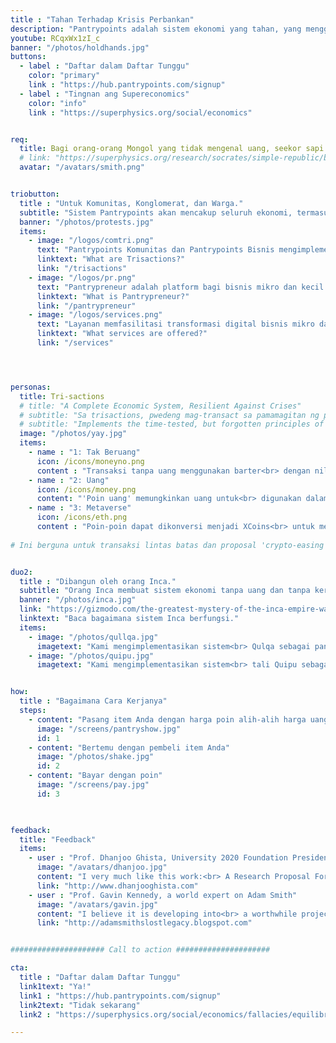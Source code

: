 ```yaml
---
title : "Tahan Terhadap Krisis Perbankan"
description: "Pantrypoints adalah sistem ekonomi yang tahan, yang menggunakan poin bilateral melalui pertemuan untuk menghentikan inflasi dan memungkinkan penyerapan tenaga kerja penuh, terlepas dari kondisi ekonomi"
youtube: RCqxWx1zI_c
banner: "/photos/holdhands.jpg"
buttons:
  - label : "Daftar dalam Daftar Tunggu"
    color: "primary"
    link : "https://hub.pantrypoints.com/signup"
  - label : "Tingnan ang Supereconomics"
    color: "info"
    link : "https://superphysics.org/social/economics"


req:
  title: Bagi orang-orang Mongol yang tidak mengenal uang, seekor sapi adalah ukuran nilai. Kekayaan bagi mereka diukur dalam jumlah sapi, sama seperti bagi orang Spanyol kekayaan diukur dalam jumlah emas dan perak. Konsep Mongol lebih benar. (Adam Smith)
  # link: "https://superphysics.org/research/socrates/simple-republic/book-3/chapter-3"
  avatar: "/avatars/smith.png"


triobutton:
  title : "Untuk Komunitas, Konglomerat, dan Warga."
  subtitle: "Sistem Pantrypoints akan mencakup seluruh ekonomi, termasuk perdagangan dunia dan perpajakan"
  banner: "/photos/protests.jpg"
  items:
    - image: "/logos/comtri.png"
      text: "Pantrypoints Komunitas dan Pantrypoints Bisnis mengimplementasikan Trisaksi melalui Pantrypoints City"
      linktext: "What are Trisactions?"
      link: "/trisactions"
    - image: "/logos/pr.png"
      text: "Pantrypreneur adalah platform bagi bisnis mikro dan kecil untuk beradaptasi dengan Trisaksi. Bayangkan itu sebagai sistem ERP mikro-kecil."
      linktext: "What is Pantrypreneur?"
      link: "/pantrypreneur"
    - image: "/logos/services.png"
      text: "Layanan memfasilitasi transformasi digital bisnis mikro dan kecil dengan biaya rendah, membawanya ke dalam sistem Pantrypoints dan Pantrypreneur."
      linktext: "What services are offered?"
      link: "/services"




personas: 
  title: Tri-sactions
  # title: "A Complete Economic System, Resilient Against Crises"
  # subtitle: "Sa trisactions, pwedeng mag-transact sa pamamagitan ng pera, barter, at cryptocurrencies para mapalaya ang ekonomiya."
  # subtitle: "Implements the time-tested, but forgotten principles of Classical Economics, from Socrates to Adam Smith, instead of Neoclassical Economics from Marshall to Keynes"
  image: "/photos/yay.jpg"
  items:
    - name : "1: Tak Beruang"
      icon: /icons/moneyno.png
      content : "Transaksi tanpa uang menggunakan barter<br> dengan nilai yang disimpan dalam bentuk poin<br> yang diikat pada biji-bijian.<br> Ini mengimplementasikan penilaian berbasis<br> biji-bijian yang disebutkan dalam<br> The Wealth of Nations oleh Adam Smith."
    - name : "2: Uang"
      icon: /icons/money.png    
      content: "'Poin uang' memungkinkan uang untuk<br> digunakan dalam transaksi tanpa uang melalui<br> aplikasi perbankan tunai atau non-tunai dalam<br> ekonomi fiat."
    - name : "3: Metaverse"
      icon: /icons/eth.png    
      content : "Poin-poin dapat dikonversi menjadi XCoins<br> untuk memungkinkan transaksi yang diatur dari<br> Metaverse melalui Ethereum."
      
# Ini berguna untuk transaksi lintas batas dan proposal 'crypto-easing' kami (alternatif kami untuk pelonggaran kuantitatif).


duo2:
  title : "Dibangun oleh orang Inca."
  subtitle: "Orang Inca membuat sistem ekonomi tanpa uang dan tanpa kertas dalam skala besar yang menggunakan gudang lokal untuk menyimpan sumber daya, dan tali untuk mencatat data. Orang Spanyol menghancurkannya dan menggantinya dengan sistem berbasis uang yang rentan terhadap krisis saat ini."
  banner: "/photos/inca.jpg"
  link: "https://gizmodo.com/the-greatest-mystery-of-the-inca-empire-was-its-strange-5872764"
  linktext: "Baca bagaimana sistem Inca berfungsi."
  items:
    - image: "/photos/qullqa.jpg"
      imagetext: "Kami mengimplementasikan sistem<br> Qulqa sebagai pantries."
    - image: "/photos/quipu.jpg"
      imagetext: "Kami mengimplementasikan sistem<br> tali Quipu sebagai poin, sehingga<br> Pantrypoints."


how:
  title : "Bagaimana Cara Kerjanya"
  steps:
    - content: "Pasang item Anda dengan harga poin alih-alih harga uang"
      image: "/screens/pantryshow.jpg"
      id: 1
    - content: "Bertemu dengan pembeli item Anda"
      image: "/photos/shake.jpg"
      id: 2    
    - content: "Bayar dengan poin"
      image: "/screens/pay.jpg"
      id: 3
      


feedback:
  title: "Feedback"
  items:
    - user : "Prof. Dhanjoo Ghista, University 2020 Foundation President"
      image: "/avatars/dhanjoo.jpg"
      content: "I very much like this work:<br> A Research Proposal For The Formalization Of<br> The Science Of Supereconomics And<br> The Establishment Of A Points-Based<br> Economic System"
      link: "http://www.dhanjooghista.com"
    - user : "Prof. Gavin Kennedy, a world expert on Adam Smith"
      image: "/avatars/gavin.jpg"
      content: "I believe it is developing into<br> a worthwhile project" 
      link: "http://adamsmithslostlegacy.blogspot.com"


##################### Call to action #####################

cta:
  title : "Daftar dalam Daftar Tunggu"
  link1text: "Ya!"
  link1 : "https://hub.pantrypoints.com/signup"
  link2text: "Tidak sekarang"
  link2 : "https://superphysics.org/social/economics/fallacies/equilibrium-fallacy"

---
```

